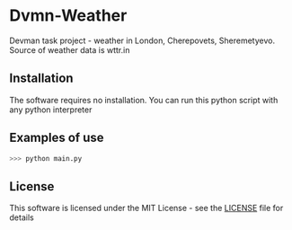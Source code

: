 # Dvmn-Weather
Devman task project - weather in London, Cherepovets, Sheremetyevo.
Source of weather data is wttr.in

## Installation
The software requires no installation. You can run this python script with any python interpreter

## Examples of use
```python
>>> python main.py
```

## License
This software is licensed under the MIT License - see the [LICENSE](https://github.com/vdesyatke/Dvmn-Weather/blob/master/LICENSE) file for details
